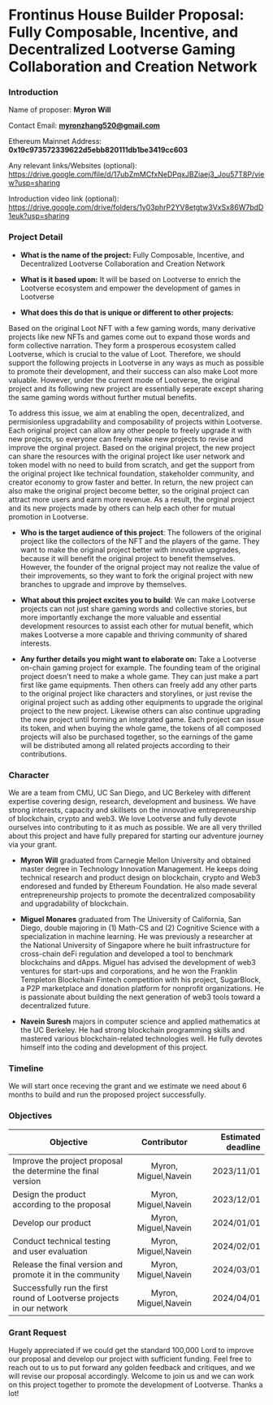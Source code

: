 # Frontinus House Builder Proposal: Fully Composable, Incentive, and Decentralized Lootverse Gaming Collaboration and Creation Network

### Introduction
Name of proposer: **Myron Will**

Contact Email: **myronzhang520@gmail.com**

Ethereum Mainnet Address: **0x19c973572339622d5ebb820111db1be3419cc603**

Any relevant links/Websites (optional): https://drive.google.com/file/d/17ubZmMCfxNeDPqxJBZiaej3_Jou57T8P/view?usp=sharing

Introduction video link (optional): https://drive.google.com/drive/folders/1y03phrP2YV8etgtw3VxSx86W7bdD1euk?usp=sharing


### Project Detail

-  **What is the name of the project:** Fully Composable, Incentive, and Decentralized Lootverse Collaboration and Creation Network

-  **What is it based upon:** It will be based on Lootverse to enrich the Lootverse ecosystem and empower the development of games in Lootverse

-  **What does this do that is unique or different to other projects:**

  Based on the original Loot NFT with a few gaming words, many derivative projects like new NFTs and games come out to expand those words and form collective narration. They form a prosperous ecosystem called Lootverse, which is crucial to the value of Loot. Therefore, we should support the following projects in Lootverse in any ways as much as possible to promote their development, and their success can also make Loot more valuable. However, under the current mode of Lootverse, the original project and its following new project are essentially seperate except sharing the same gaming words without further mutual benefits.

  To address this issue, we aim at enabling the open, decentralized, and permisionless upgradability and composability of projects within Lootverse. Each original project can allow any other people to freely upgrade it with new projects, so everyone can freely make new projects to revise and improve the orginal project. Based on the original project, the new project can share the resources with the original project like user network and token model with no need to build from scratch, and get the support from the original project like technical foundation, stakeholder community, and creator economy to grow faster and better. In return, the new project can also make the original project become better, so the original project can attract more users and earn more revenue. As a result, the orginal project and its new projects made by others can help each other for mutual promotion in Lootverse.

- **Who is the target audience of this project**: The followers of the original project like the collectors of the NFT and the players of the game. They want to make the original project better with innovative upgrades, because it will benefit the original project to benefit themselves. However, the founder of the orignal project may not realize the value of their improvements, so they want to fork the original project with new branches to upgrade and improve by themselves.

- **What about this project excites you to build**: We can make Lootverse projects can not just share gaming words and collective stories, but more importantly exchange the more valuable and essential development resources to assist each other for mutual benefit, which makes Lootverse a more capable and thriving community of shared interests.

-  **Any further details you might want to elaborate on:** Take a Lootverse on-chain gaming project for example. The founding team of the original project doesn't need to make a whole game. They can just make a part first like game equipments. Then others can freely add any other parts to the original project like characters and storylines, or just revise the original project such as adding other equipments to upgrade the original project to the new project. Likewise others can also continue upgrading the new project until forming an integrated game. Each project can issue its token, and when buying the whole game, the tokens of all composed projects will also be purchased together, so the earnings of the game will be distributed among all related projects according to their contributions. 



### Character
We are a team from CMU, UC San Diego, and UC Berkeley with different expertise covering design, research, development and business. We have strong interests, capacity and skillsets on the innovative entrepreneurship of blockchain, crypto and web3. We love Lootverse and fully devote ourselves into contributing to it as much as possible. We are all very thrilled about this project and have fully prepared for starting our adventure journey via your grant.

- **Myron Will** graduated from Carnegie Mellon University and obtained master degree in Technology Innovation Management. He keeps doing technical research and product design on blockchain, crypto and Web3 endoresed and funded by Ethereum Foundation. He also made several entrepreneurship projects to promote the decentralized composability and upgradability of blockchain.

- **Miguel Monares** graduated from The University of California, San Diego, double majoring in (1) Math-CS and (2) Cognitive Science with a specialization in machine learning. He was previously a researcher at the National University of Singapore where he built infrastructure for cross-chain deFi regulation and developed a tool to benchmark blockchains and dApps. Miguel has advised the development of web3 ventures for start-ups and corporations, and he won the Franklin Templeton Blockchain Fintech competition with his project, SugarBlock, a P2P marketplace and donation platform for nonprofit organizations. He is passionate about building the next generation of web3 tools toward a decentralized future.

- **Navein Suresh** majors in computer science and applied mathematics at the UC Berkeley. He had strong blockchain programming skills and mastered various blockchain-related technologies well. He fully devotes himself into the coding and development of this project.


### Timeline
We will start once receving the grant and we estimate we need about 6 months to build and run the proposed project successfully.


### Objectives
| Objective     | Contributor   | Estimated deadline  |
| ------------- |:-------------:| -------------------:|
| Improve the project proposal the determine the final version | Myron, Miguel,Navein | 2023/11/01 |
| Design the product according to the proposal | Myron, Miguel,Navein | 2023/12/01 |
| Develop our product | Myron, Miguel,Navein | 2024/01/01 |
| Conduct technical testing and user evaluation | Myron, Miguel,Navein | 2024/02/01 |
| Release the final version and promote it in the community | Myron, Miguel,Navein | 2024/03/01 |
| Successfully run the first round of Lootverse projects in our network | Myron, Miguel,Navein | 2024/04/01 |

### Grant Request
Hugely appreciated if we could get the standard 100,000 Lord to improve our proposal and develop our project with sufficient funding. Feel free to reach out to us to put forward any golden feedback and critiques, and we will revise our proposal accordingly. Welcome to join us and we can work on this project together to promote the development of Lootverse. Thanks a lot!
